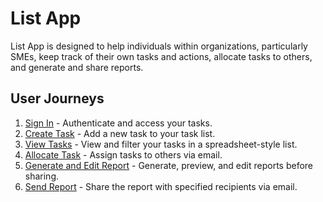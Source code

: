 # List App

List App is designed to help individuals within organizations, particularly SMEs, keep track of their own tasks and actions, allocate tasks to others, and generate and share reports.

## User Journeys

1. [Sign In](docs/journeys/sign-in.md) - Authenticate and access your tasks.
2. [Create Task](docs/journeys/create-task.md) - Add a new task to your task list.
3. [View Tasks](docs/journeys/view-tasks.md) - View and filter your tasks in a spreadsheet-style list.
4. [Allocate Task](docs/journeys/allocate-task.md) - Assign tasks to others via email.
5. [Generate and Edit Report](docs/journeys/generate-and-edit-report.md) - Generate, preview, and edit reports before sharing.
6. [Send Report](docs/journeys/send-report.md) - Share the report with specified recipients via email.
